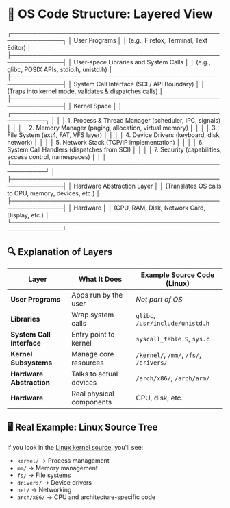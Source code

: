 # 🧠 OS Code Structure: Layered View

┌──────────────────────────────────────────────────────────────┐
│                        User Programs                         │
│ (e.g., Firefox, Terminal, Text Editor)                       │
├──────────────────────────────────────────────────────────────┤
│             User-space Libraries and System Calls            │
│ (e.g., glibc, POSIX APIs, stdio.h, unistd.h)                 │
├──────────────────────────────────────────────────────────────┤
│            System Call Interface (SCI / API Boundary)        │
│  (Traps into kernel mode, validates & dispatches calls)      │
├──────────────────────────────────────────────────────────────┤
│                         Kernel Space                         │
│ ┌──────────────────────────────────────────────────────────┐ │
│ │ 1. Process & Thread Manager (scheduler, IPC, signals)    │ │
│ │ 2. Memory Manager (paging, allocation, virtual memory)   │ │
│ │ 3. File System (ext4, FAT, VFS layer)                    │ │
│ │ 4. Device Drivers (keyboard, disk, network)              │ │
│ │ 5. Network Stack (TCP/IP implementation)                 │ │
│ │ 6. System Call Handlers (dispatches from SCI)            │ │
│ │ 7. Security (capabilities, access control, namespaces)   │ │
│ └──────────────────────────────────────────────────────────┘ │
├──────────────────────────────────────────────────────────────┤
│                         Hardware Abstraction Layer           │
│    (Translates OS calls to CPU, memory, devices, etc.)       │
├──────────────────────────────────────────────────────────────┤
│                            Hardware                          │
│     (CPU, RAM, Disk, Network Card, Display, etc.)            │
└──────────────────────────────────────────────────────────────┘

## 🔍 Explanation of Layers

| Layer                     | What It Does             | Example Source Code (Linux)             |
| ------------------------- | ------------------------ | --------------------------------------- |
| **User Programs**         | Apps run by the user     | *Not part of OS*                        |
| **Libraries**             | Wrap system calls        | `glibc`, `/usr/include/unistd.h`        |
| **System Call Interface** | Entry point to kernel    | `syscall_table.S`, `sys.c`              |
| **Kernel Subsystems**     | Manage core resources    | `/kernel/`, `/mm/`, `/fs/`, `/drivers/` |
| **Hardware Abstraction**  | Talks to actual devices  | `/arch/x86/`, `/arch/arm/`              |
| **Hardware**              | Real physical components | CPU, disk, etc.                         |

## 🖥️ Real Example: Linux Source Tree
If you look in the [Linux kernel source](https://github.com/torvalds/linux), you'll see:

- `kernel/` → Process management
- `mm/` → Memory management
- `fs/` → File systems
- `drivers/` → Device drivers
- `net/` → Networking
- `arch/x86/` → CPU and architecture-specific code

